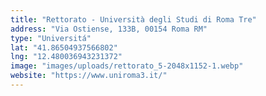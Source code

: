 ```yaml
---
title: "Rettorato - Università degli Studi di Roma Tre"
address: "Via Ostiense, 133B, 00154 Roma RM"
type: "Universitá" 
lat: "41.86504937566802"
lng: "12.480036943231372"
image: "images/uploads/rettorato_5-2048x1152-1.webp"
website: "https://www.uniroma3.it/"
---
```

